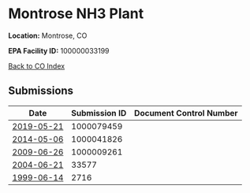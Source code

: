 # Montrose NH3 Plant

**Location:** Montrose, CO

**EPA Facility ID:** 100000033199

[Back to CO Index](../../index.md)

## Submissions

| Date | Submission ID | Document Control Number |
|------|--------------|-------------------------|
| [2019-05-21](submissions/1000079459.md) | 1000079459 |  |
| [2014-05-06](submissions/1000041826.md) | 1000041826 |  |
| [2009-06-26](submissions/1000009261.md) | 1000009261 |  |
| [2004-06-21](submissions/33577.md) | 33577 |  |
| [1999-06-14](submissions/2716.md) | 2716 |  |
